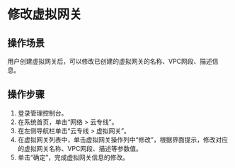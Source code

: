 # 修改虚拟网关<a name="zh-cn_topic_0166140212"></a>

## 操作场景<a name="section34196265"></a>

用户创建虚拟网关后，可以修改已创建的虚拟网关的名称、VPC网段、描述信息。

## 操作步骤<a name="section39330933"></a>

1.  登录管理控制台。
2.  在系统首页，单击“网络 \> 云专线”。
3.  在左侧导航栏单击“云专线 \> 虚拟网关”。
4.  在虚拟网关列表中，单击虚拟网关操作列中“修改”，根据界面提示，修改对应的虚拟网关名称、VPC网段、描述等参数值。
5.  单击“确定”，完成虚拟网关信息的修改。


